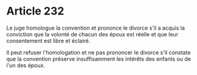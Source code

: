 # Article 232

Le juge homologue la convention et prononce le divorce s'il a acquis la conviction que la volonté de chacun des époux est réelle et que leur consentement est libre et éclairé.

Il peut refuser l'homologation et ne pas prononcer le divorce s'il constate que la convention préserve insuffisamment les intérêts des enfants ou de l'un des époux.
